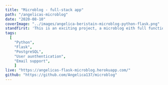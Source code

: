 ```yaml
---
title: "Microblog - full-stack app"
path: "/angelicas-microblog"
date: "2020-08-10"
coverImage: "../images/angelica-beristain-microblog-python-flask.png"
standfirst: 'This is an exciting project, a microblog eith full functionality built with Falsk.'
tags:
  [
    "Python",
    "Flask",
    "PostgreSQL",
    "User aunthentication",
    "Email support",
	]
live: "https://angelicas-flask-microblog.herokuapp.com/"
github: "https://github.com/Angelica137/microblog"
---
```

